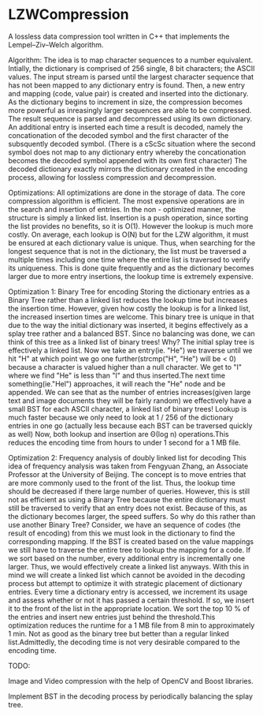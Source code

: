 # LZWCompression
A lossless data compression tool written in C++ that implements the Lempel–Ziv–Welch algorithm. 

Algorithm: The idea is to map character sequences to a number equivalent. Intially, the dictionary is comprised of 256 single, 8 bit characters; the ASCII values. The input stream is parsed until the largest character sequence that has not been mapped to any dictionary entry is found. Then, a new entry and mapping (code, value pair) is created and inserted into the dictionary. As the dictionary begins to increment in size, the compression becomes more powerful as inreasingly larger sequences are able to be compressed. The result sequence is parsed and decompressed using its own dictionary. An additional entry is inserted each time a result is decoded, namely the concationation of the decoded symbol and the first character of the subsquently decoded symbol. (There is a cScSc situation where the second symbol does not map to any dictionary entry whereby the concationation becomes the decoded symbol appended with its own first character) The decoded dictionary exactly mirrors the dictionary created in the encoding process, allowing for lossless compression and decompression.

Optimizations: All optimizations are done in the storage of data. The core compression algorithm is efficient. The most expensive operations are in the search and insertion of entries. In the non - optimized manner, the structure is simply a linked list. Insertion is a push operation, since sorting the list provides no benefits, so it is O(1). However the lookup is much more costly. On average, each lookup is O(N) but for the LZW algorithm, it must be ensured at each dictionary value is unique. Thus, when searching for the longest sequence that is not in the dictionary, the list must be traversed a multiple times including one time where the entire list is traversed to verify its uniqueness. This is done quite frequently and as the dictionary becomes larger due to more entry insertions, the lookup time is extremely expensive. 

Optimization 1: Binary Tree for encoding 
Storing the dictionary entries as a Binary Tree rather than a linked list reduces the lookup time but increases the insertion time. However, given how costly the lookup is for a linked list, the increased insertion times are welcome. This binary tree is unique in that due to the way the initial dictionary was inserted, it begins effectively as a splay tree rather and a balanced BST. Since no balancing was done, we can think of this tree as a linked list of binary trees! Why? The initial splay tree is effectively a linked list. Now we take an entry(ie. "He") we traverse until we hit "H" at which point we go one further(strcmp("H", "He") will be  < 0) because a character is valued higher than a null character. We get to "I" where we find "He" is less than "I" and thus inserted.The next time something(ie."Hel") approaches, it will reach the "He" node and be appended. We can see that as the number of entries increases(given large text and image documents they will be fairly random) we effectively have a small BST for each ASCII character, a linked list of binary trees! Lookup is much faster because we only need to look at 1 / 256 of the dictionary entries in one go (actually less because each BST can be traversed quickly as well) Now, both lookup and insertion are Θ(log n) operations.This reduces the encoding time from hours to under 1 second for a 1 MB file. 

Optimization 2: Frequency analysis of doubly linked list for decoding 
This idea of frequency analysis was taken from Fengyuan Zhang, an Associate Professor at the University of Beijing. The concept is to move entries that are more commonly used to the front of the list. Thus, the lookup time should be decreased if there large number of queries. However, this is still not as efficient as using a Binary Tree because the entire dictionary must still be traversed to verify that an entry does not exist. Because of this, as the dictionary becomes larger, the speed suffers. So why do this rather than use another Binary Tree? Consider, we have an sequence of codes (the result of encoding) from this we must look in the dictionary to find the corresponding mapping. If the BST is created based on the value mappings we still have to traverse the entire tree to lookup the mapping for a code. If we sort based on the number, every additional entry is incrementally one larger. Thus, we would effectively create a linked list anyways. With this in mind we will create a linked list which cannot be avoided in the decoding process but attempt to optimize it with strategic placement of dictionary entries. Every time a dictionary entry is accessed, we increment its usage and assess whether or not it has passed a certain threshold. If so, we insert it to the front of the list in the appropriate location. We sort the top 10 % of the entries and insert new entries just behind the threshold.This optimization reduces the runtime for a 1 MB file from 8 min to approximately 1 min. Not as good as the binary tree but better than a regular linked list.Admittedly, the decoding time is not very desirable compared to the encoding time.

TODO: 

Image and Video compression with the help of OpenCV and Boost libraries.

Implement BST in the decoding process by periodically balancing the splay tree.

